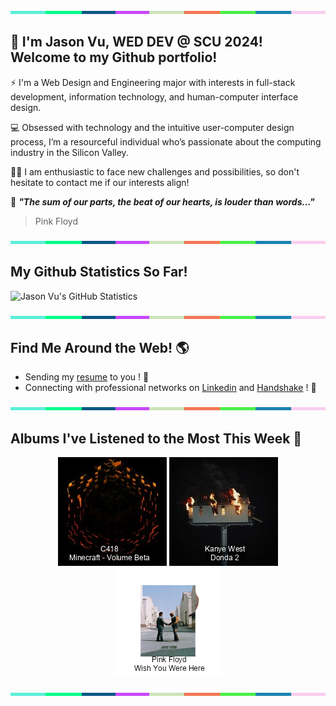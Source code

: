 <img src="./.github/workflows/banner_strip.png" width="100%" height="5px">

## 👋 I'm Jason Vu, WED DEV @ SCU 2024! Welcome to my Github portfolio! 

⚡ I'm a Web Design and Engineering major with interests in full-stack development, information technology, and human-computer interface design.

💻 Obsessed with technology and the intuitive user-computer design process, I’m a resourceful individual who’s passionate about the computing industry in the Silicon Valley.

🙋‍♂️ I am enthusiastic to face new challenges and possibilities, so don't hesitate to contact me if our interests align!

🤝 ***"The sum of our parts, the beat of our hearts, is louder than words..."***
> Pink Floyd

<img src="./.github/workflows/banner_strip.png" width="100%" height="5px">

## My Github Statistics So Far!
![Jason Vu's GitHub Statistics](https://github-readme-stats.vercel.app/api?username=JAVAB3ANS&show_icons=true)

<img src="./.github/workflows/banner_strip.png" width="100%" height="5px">

## Find Me Around the Web! 🌎
- Sending my [resume](https://javab3ans.github.io/pdfs/resume.pdf) to you ! 📝
- Connecting with professional networks on [Linkedin](https://www.linkedin.com/in/jason-anh-vu/) and [Handshake](https://scu.joinhandshake.com/stu/users/25718798) ! 💼  

<img src="./.github/workflows/banner_strip.png" width="100%" height="5px">

## Albums I've Listened to the Most This Week 🎹 

<!-- lastfm -->
<p align="center"><a href="https://www.last.fm/music/C418/Minecraft+-+Volume+Beta"><img src="./album-covers-finished/album-cover_final_0.png" title="C418 - Minecraft - Volume Beta"></a> <a href="https://www.last.fm/music/Kanye+West/Donda+2"><img src="./album-covers-finished/album-cover_final_1.png" title="Kanye West - Donda 2"></a> <a href="https://www.last.fm/music/Pink+Floyd/Wish+You+Were+Here"><img src="./album-covers-finished/album-cover_final_2.png" title="Pink Floyd - Wish You Were Here"></a> </p>

<img src="./.github/workflows/banner_strip.png" width="100%" height="5px">

